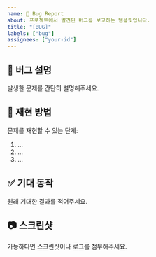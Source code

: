 ```yaml
---
name: 🐞 Bug Report
about: 프로젝트에서 발견된 버그를 보고하는 템플릿입니다.
title: "[BUG]"
labels: ["bug"]
assignees: ["your-id"]
---
```


## 🐛 버그 설명
발생한 문제를 간단히 설명해주세요.

## 🔄 재현 방법
문제를 재현할 수 있는 단계:
1. ...
2. ...
3. ...

## ✅ 기대 동작
원래 기대한 결과를 적어주세요.

## 📷 스크린샷
가능하다면 스크린샷이나 로그를 첨부해주세요.

